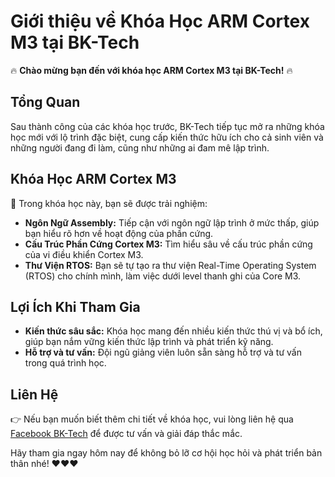 # Giới thiệu về Khóa Học ARM Cortex M3 tại BK-Tech

🔥 **Chào mừng bạn đến với khóa học ARM Cortex M3 tại BK-Tech!** 🔥

## Tổng Quan
Sau thành công của các khóa học trước, BK-Tech tiếp tục mở ra những khóa học mới với lộ trình đặc biệt, cung cấp kiến thức hữu ích cho cả sinh viên và những người đang đi làm, cũng như những ai đam mê lập trình.

## Khóa Học ARM Cortex M3
📖 Trong khóa học này, bạn sẽ được trải nghiệm:

- **Ngôn Ngữ Assembly:** Tiếp cận với ngôn ngữ lập trình ở mức thấp, giúp bạn hiểu rõ hơn về hoạt động của phần cứng.
- **Cấu Trúc Phần Cứng Cortex M3:** Tìm hiểu sâu về cấu trúc phần cứng của vi điều khiển Cortex M3.
- **Thư Viện RTOS:** Bạn sẽ tự tạo ra thư viện Real-Time Operating System (RTOS) cho chính mình, làm việc dưới level thanh ghi của Core M3.

## Lợi Ích Khi Tham Gia
- **Kiến thức sâu sắc:** Khóa học mang đến nhiều kiến thức thú vị và bổ ích, giúp bạn nắm vững kiến thức lập trình và phát triển kỹ năng.
- **Hỗ trợ và tư vấn:** Đội ngũ giảng viên luôn sẵn sàng hỗ trợ và tư vấn trong quá trình học.

## Liên Hệ
👉 Nếu bạn muốn biết thêm chi tiết về khóa học, vui lòng liên hệ qua [Facebook BK-Tech](https://www.facebook.com/profile.php?id=100090085959936) để được tư vấn và giải đáp thắc mắc.

Hãy tham gia ngay hôm nay để không bỏ lỡ cơ hội học hỏi và phát triển bản thân nhé! ❤️❤️❤️
